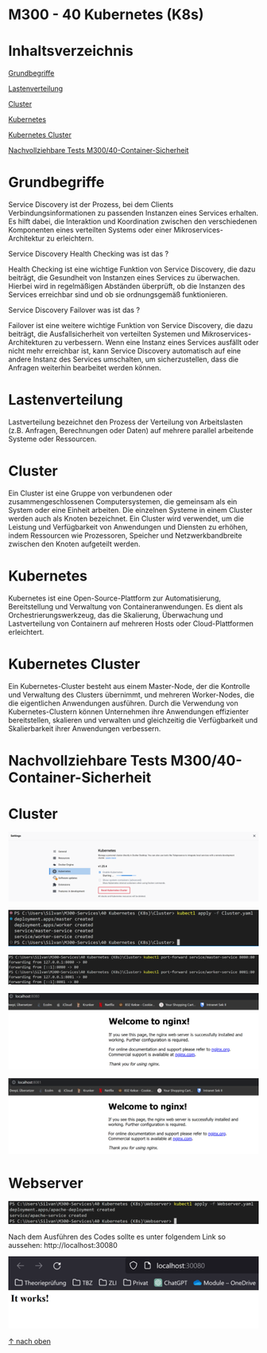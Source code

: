 M300 - 40 Kubernetes (K8s)
===

Inhaltsverzeichnis
===

[Grundbegriffe](https://github.com/Silvan-Mattig/M300-Services/tree/main/40%20Kubernetes%20(K8s)#grundbegriffe)

[Lastenverteilung](https://github.com/Silvan-Mattig/M300-Services/tree/main/40%20Kubernetes%20(K8s)#lastenverteilung)

[Cluster](https://github.com/Silvan-Mattig/M300-Services/tree/main/40%20Kubernetes%20(K8s)#cluster)

[Kubernetes](https://github.com/Silvan-Mattig/M300-Services/tree/main/40%20Kubernetes%20(K8s)#kubernetes)

[Kubernetes Cluster](https://github.com/Silvan-Mattig/M300-Services/tree/main/40%20Kubernetes%20(K8s)#kubernetes-cluster)

[Nachvollziehbare Tests M300/40-Container-Sicherheit](https://github.com/Silvan-Mattig/M300-Services/tree/main/40%20Kubernetes%20(K8s)#nachvollziehbare-tests-m30040-container-sicherheit)

Grundbegriffe
===
Service Discovery ist der Prozess, bei dem Clients Verbindungsinformationen zu passenden Instanzen eines Services erhalten. Es hilft dabei, die Interaktion und Koordination zwischen den verschiedenen Komponenten eines verteilten Systems oder einer Mikroservices-Architektur zu erleichtern.

Service Discovery Health Checking was ist das ?

Health Checking ist eine wichtige Funktion von Service Discovery, die dazu beiträgt, die Gesundheit von Instanzen eines Services zu überwachen. Hierbei wird in regelmäßigen Abständen überprüft, ob die Instanzen des Services erreichbar sind und ob sie ordnungsgemäß funktionieren.

Service Discovery Failover was ist das ?

Failover ist eine weitere wichtige Funktion von Service Discovery, die dazu beiträgt, die Ausfallsicherheit von verteilten Systemen und Mikroservices-Architekturen zu verbessern. Wenn eine Instanz eines Services ausfällt oder nicht mehr erreichbar ist, kann Service Discovery automatisch auf eine andere Instanz des Services umschalten, um sicherzustellen, dass die Anfragen weiterhin bearbeitet werden können.

Lastenverteilung
===

Lastverteilung bezeichnet den Prozess der Verteilung von Arbeitslasten (z.B. Anfragen, Berechnungen oder Daten) auf mehrere parallel arbeitende Systeme oder Ressourcen.

Cluster
===

Ein Cluster ist eine Gruppe von verbundenen oder zusammengeschlossenen Computersystemen, die gemeinsam als ein System oder eine Einheit arbeiten. Die einzelnen Systeme in einem Cluster werden auch als Knoten bezeichnet. Ein Cluster wird verwendet, um die Leistung und Verfügbarkeit von Anwendungen und Diensten zu erhöhen, indem Ressourcen wie Prozessoren, Speicher und Netzwerkbandbreite zwischen den Knoten aufgeteilt werden.

Kubernetes
===
Kubernetes ist eine Open-Source-Plattform zur Automatisierung, Bereitstellung und Verwaltung von Containeranwendungen. Es dient als Orchestrierungswerkzeug, das die Skalierung, Überwachung und Lastverteilung von Containern auf mehreren Hosts oder Cloud-Plattformen erleichtert.

Kubernetes Cluster
===
Ein Kubernetes-Cluster besteht aus einem Master-Node, der die Kontrolle und Verwaltung des Clusters übernimmt, und mehreren Worker-Nodes, die die eigentlichen Anwendungen ausführen. Durch die Verwendung von Kubernetes-Clustern können Unternehmen ihre Anwendungen effizienter bereitstellen, skalieren und verwalten und gleichzeitig die Verfügbarkeit und Skalierbarkeit ihrer Anwendungen verbessern.

Nachvollziehbare Tests M300/40-Container-Sicherheit
===

Cluster
===

![Alt text](../Screenshot/Kubernetes1.png)

![Alt text](../Screenshot/Kubernetes2.png)

![Alt text](../Screenshot/Kubernetes3.png)

![Alt text](../Screenshot/Kubernetes5.png)

![Alt text](../Screenshot/Kubernetes6.png)

Webserver
===
![Alt text](../Screenshot/Webserver1.png)

Nach dem Ausführen des Codes sollte es unter folgendem Link so aussehen: http://localhost:30080


![Alt text](../Screenshot/Webserver2.png)

[&uarr; nach oben](https://github.com/Silvan-Mattig/M300-Services/tree/main/40%20Kubernetes%20(K8s)#m300---40-kubernetes-k8s)